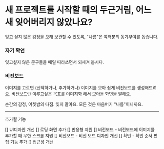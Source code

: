 # 새 프로젝트를 시작할 때의 두근거림, 어느 새 잊어버리지 않았나요?
잊고 싶지 않은 감정을 오래 보관할 수 있도록, "나름"은 여러분의 동기부여를 돕습니다.

### 자기 확언
잊고싶지 않은 문구들을 매일 따라쓰면서 되새겨 봅시다. 

### 비전보드
이미지를 고르면 (선택하거나, 추가하거나) 이미지를 모아 쉽게 비전보드를 생성해드려요.
비전보드란 이루고싶은 목표를 이미지화 해서 모아둔 화면을 말해요. 


순간의 감정, 어젯밤의 다짐. 잊지 말아요. 모든 것은 마음머기 "나름"이니까요.

---
추가될 기능

[] UI디자인 개선
[] 로딩 화면 추가
[] 반응형 지원
[] 비전보드 - 비전보드에 이미지를 추가할 때 무한 스크롤 지원
[] 비전보드 - 비전 보드 디자인 개선
[] 확언 - 확언 순서 편집 기능 추가
[] 접근성 개선
